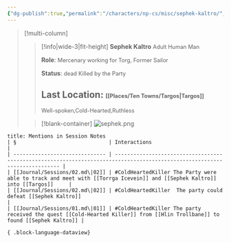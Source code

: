 ```yaml
---
{"dg-publish":true,"permalink":"/characters/np-cs/misc/sephek-kaltro/","tags":["npc","ColdHeartedKiller"]}
---
```


>[!multi-column]
>> [!info|wide-3|fit-height] **Sephek Kaltro**
>> <span style="font-size: 0.8rem;">Adult Human Man</span>
>>
>>**Role**:
>><span style="font-size: 0.8rem;">Mercenary working for Torg, Former Sailor</span>
>>
>>**Status**:
>><span style="font-size: 0.8rem;">dead Killed by the Party</span> 
>>
>>**Last Location**:
>><span style="font-size: 0.8rem;">[[Places/Ten Towns/Targos\|Targos]]</span>
>>  ---
>>  <span style="font-size: 0.8rem;">Well-spoken,Cold-Hearted,Ruthless</span>
>
>> [!blank-container]
>> ![sephek.png](/img/user/_attachments/npcs/sephek.png)
> 


````ad-example
title: Mentions in Session Notes
| §                              | Interactions                                                                                                               |
| ------------------------------ | -------------------------------------------------------------------------------------------------------------------------- |
| [[Journal/Sessions/02.md\|02]] | #ColdHeartedKiller The Party were able to track and meet with [[Torrga Icevein]] and [[Sephek Kaltro]] into [[Targos]]     |
| [[Journal/Sessions/02.md\|02]] | #ColdHeartedKiller  The party could defeat [[Sephek Kaltro]]                                                               |
| [[Journal/Sessions/01.md\|01]] | #ColdHeartedKiller The party received the quest [[Cold-Hearted Killer]] from [[Hlin Trollbane]] to found [[Sephek Kaltro]] |

{ .block-language-dataview}
````

